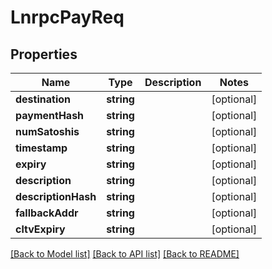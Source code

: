 # LnrpcPayReq

## Properties
Name | Type | Description | Notes
------------ | ------------- | ------------- | -------------
**destination** | **string** |  | [optional] 
**paymentHash** | **string** |  | [optional] 
**numSatoshis** | **string** |  | [optional] 
**timestamp** | **string** |  | [optional] 
**expiry** | **string** |  | [optional] 
**description** | **string** |  | [optional] 
**descriptionHash** | **string** |  | [optional] 
**fallbackAddr** | **string** |  | [optional] 
**cltvExpiry** | **string** |  | [optional] 

[[Back to Model list]](../README.md#documentation-for-models) [[Back to API list]](../README.md#documentation-for-api-endpoints) [[Back to README]](../README.md)


